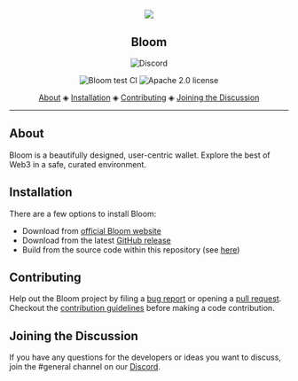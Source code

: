 <h1 align="center">
  <br>
  <a href="https://bloomwallet.io">
    <img src="https://github.com/bloomwalletio/bloom/assets/42754063/316c882c-6e1b-46fc-9527-2e9408598935" />
  </a>
</h1>

<h2 align="center">Bloom</h2>

<p align="center">
  <a href="https://discord.gg/RjX3jEc7K7" style="text-decoration:none;"><img src="https://img.shields.io/badge/Discord-9cf.svg?logo=discord" alt="Discord"></a>
</p>

<p align="center">
  <a href="https://github.com/bloomwalletio/bloom/actions/workflows/ci.test.yml" style="text-decoration:none;"><img src="https://github.com/bloomwalletio/bloom/actions/workflows/ci.test.yml/badge.svg?branch=develop" alt="Bloom test CI"></a>
  <a href="https://github.com/bloomwalletio/bloom/blob/develop/LICENSE" style="text-decoration:none;"><img src="https://img.shields.io/badge/License-Apache%202.0-green.svg" alt="Apache 2.0 license"></a>
</p>

<p align="center">
  <a href="#about">About</a> ◈
  <a href="#installation">Installation</a> ◈
  <a href="#getting-started">Contributing</a> ◈
  <a href="#joining-the-discussion">Joining the Discussion</a> 
</p>

---

## About

Bloom is a beautifully designed, user-centric wallet. Explore the best of Web3 in a safe, curated environment.

## Installation

There are a few options to install Bloom:

-   Download from [official Bloom website](https://bloomwallet.io)
-   Download from the latest [GitHub release](https://github.com/bloomwalletio/bloom/releases)
-   Build from the source code within this repository (see [here](https://github.com/bloomwalletio/bloom/blob/develop/packages/desktop/README.md))

## Contributing

Help out the Bloom project by filing a [bug report](https://github.com/bloomwalletio/bloom/issues/new?assignees=&labels=bug-report&projects=&template=bug_report.yml&title=%F0%9F%90%9E+-+) or opening a [pull request](https://github.com/bloomwalletio/bloom/compare).
Checkout the [contribution guidelines](https://github.com/bloomwalletio/bloom/blob/develop/.github/CONTRIBUTING.md) before making a code contribution.

## Joining the Discussion

If you have any questions for the developers or ideas you want to discuss, join the #general channel on our [Discord](https://discord.bloomwallet.io).
